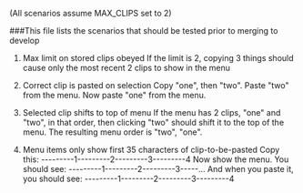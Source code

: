 (All scenarios assume MAX_CLIPS set to 2)

###This file lists the scenarios that should be tested prior to merging to develop

1. Max limit on stored clips obeyed
If the limit is 2, copying 3 things should cause only the most recent 2 clips to show in the menu

1. Correct clip is pasted on selection
Copy "one", then "two". Paste "two" from the menu. Now paste "one" from the menu.

1. Selected clip shifts to top of menu
If the menu has 2 clips, "one" and "two", in that order, then clicking "two" should shift it to the top of the menu. The resulting menu order is "two", "one".

1. Menu items only show first 35 characters of clip-to-be-pasted
Copy this: 
---------1---------2---------3---------4
Now show the menu. You should see: ---------1---------2---------3-----...
And when you paste it, you should see:
---------1---------2---------3---------4
